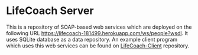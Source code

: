 # LifeCoach Server

This is a repository of SOAP-based web services which are deployed on the following URL https://lifecoach-181499.herokuapp.com/ws/people?wsdl. It uses SQLite database as a data repository. An example client program which uses this web services can be found on [LifeCoach-Client](https://github.com/rudiansen/LifeCoach-Client) repository.


